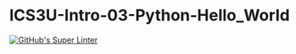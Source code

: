# ICS3U-Intro-03-Python-Hello_World

[![GitHub's Super Linter](https://github.com/ICS3U-Programming-Ferdaws-Omari/ICS3U-Intro-03-Python-Hello_World/workflows/GitHub's%20Super%20Linter/badge.svg)](https://github.com/ICS3U-Programming-Ferdaws-Omari/ICS3U-Intro-03-Python-Hello_World/actions)
